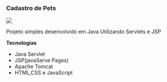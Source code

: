 <h3>Cadastro de Pets</h3>
<img src="https://media0.giphy.com/media/v1.Y2lkPTc5MGI3NjExdXkxazB2ajRhcmEzNXJnd2F6dmdocDZkYzJydGppb2FwanJhNThuYyZlcD12MV9pbnRlcm5hbF9naWZfYnlfaWQmY3Q9Zw/FlbKtUhPCu26PFb6nP/giphy.gif">
<p>Projeto simples desenvolvido em Java Utilizando Servlets e JSP</p>
<strong>Tecnologias</strong>
<ul>
  <li>Java Servlet</li>
  <li>JSP(javaServe Pages)</li>
  <li>Apache Tomcat</li>
  <li>HTML,CSS e JavaScript</li>
</ul>

